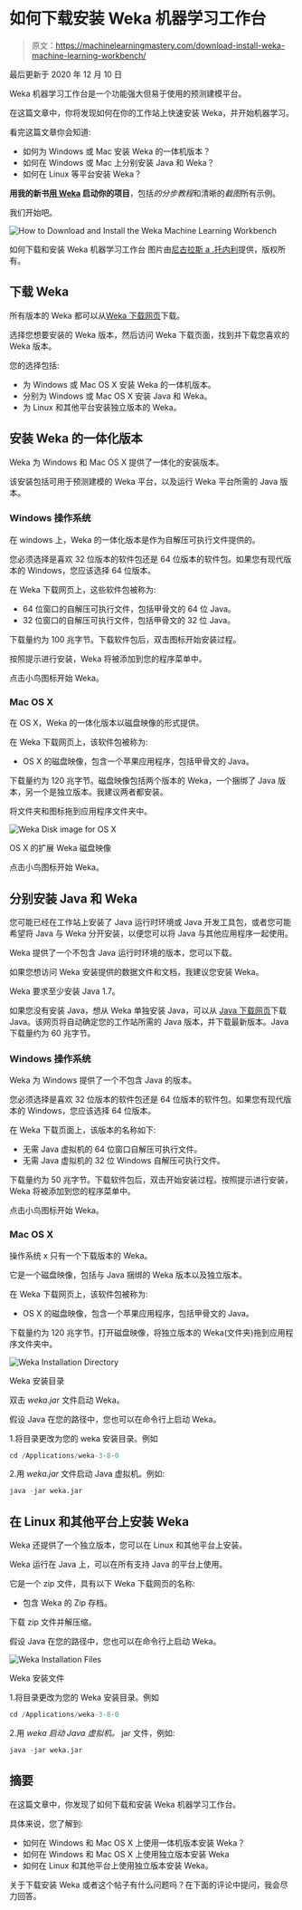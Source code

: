 # 如何下载安装 Weka 机器学习工作台

> 原文：<https://machinelearningmastery.com/download-install-weka-machine-learning-workbench/>

最后更新于 2020 年 12 月 10 日

Weka 机器学习工作台是一个功能强大但易于使用的预测建模平台。

在这篇文章中，你将发现如何在你的工作站上快速安装 Weka，并开始机器学习。

看完这篇文章你会知道:

*   如何为 Windows 或 Mac 安装 Weka 的一体机版本？
*   如何在 Windows 或 Mac 上分别安装 Java 和 Weka？
*   如何在 Linux 等平台安装 Weka？

**用我的新书[用 Weka](https://machinelearningmastery.com/machine-learning-mastery-weka/) 启动你的项目**，包括*的分步教程*和清晰的*截图*所有示例。

我们开始吧。

![How to Download and Install the Weka Machine Learning Workbench](img/678c0b6feb3a46c5dd3ce7cdd08d06e0.png)

如何下载和安装 Weka 机器学习工作台
图片由[尼古拉斯 a .托内利](https://www.flickr.com/photos/nicholas_t/14038975921/in/photolist-nozqqZ-9dNLiL-8NRyC2-cjkSq1-oztTua-bTzd5B-7nDJWP-ouUzkQ-nqxL2T-rzdr4S-787EzG-2vVkpu-nMS6rx-4Lbxc6-nqxnj7-7girE8-oMsVVE-p3Jour-kLSBV6-edpSpH-dFKdRv-6Y1J98-pWMCXe-5PA3Cu-72u6S-8gLyR8-7tZ3i8-nEZtZJ-8NP1ku-iKrUr5-zHeev-aAoHjH-8vBVVr-8vEXcj-p8QCH2-dQacqK-qivn3a-sas694-Bw5Muj-azVNVK-fEz8c9-nGR321-s8snXL-bA2jbR-83hhmH-7GPr1X-bZCWfG-mHTDBt-HLoQpb-8DRfA5)提供，版权所有。

## 下载 Weka

所有版本的 Weka 都可以从[Weka 下载网页](https://waikato.github.io/weka-wiki/downloading_weka/)下载。

选择您想要安装的 Weka 版本，然后访问 Weka 下载页面，找到并下载您喜欢的 Weka 版本。

您的选择包括:

*   为 Windows 或 Mac OS X 安装 Weka 的一体机版本。
*   分别为 Windows 或 Mac OS X 安装 Java 和 Weka。
*   为 Linux 和其他平台安装独立版本的 Weka。

## 安装 Weka 的一体化版本

Weka 为 Windows 和 Mac OS X 提供了一体化的安装版本。

该安装包括可用于预测建模的 Weka 平台，以及运行 Weka 平台所需的 Java 版本。

### Windows 操作系统

在 windows 上，Weka 的一体化版本是作为自解压可执行文件提供的。

您必须选择是喜欢 32 位版本的软件包还是 64 位版本的软件包。如果您有现代版本的 Windows，您应该选择 64 位版本。

在 Weka 下载网页上，这些软件包被称为:

*   64 位窗口的自解压可执行文件，包括甲骨文的 64 位 Java。
*   32 位窗口的自解压可执行文件，包括甲骨文的 32 位 Java。

下载量约为 100 兆字节。下载软件包后，双击图标开始安装过程。

按照提示进行安装，Weka 将被添加到您的程序菜单中。

点击小鸟图标开始 Weka。

### Mac OS X

在 OS X，Weka 的一体化版本以磁盘映像的形式提供。

在 Weka 下载网页上，该软件包被称为:

*   OS X 的磁盘映像，包含一个苹果应用程序，包括甲骨文的 Java。

下载量约为 120 兆字节。磁盘映像包括两个版本的 Weka，一个捆绑了 Java 版本，另一个是独立版本。我建议两者都安装。

将文件夹和图标拖到应用程序文件夹中。

![Weka Disk image for OS X](img/4192214e2d47941dc2d7ca5d5c953299.png)

OS X 的扩展 Weka 磁盘映像

点击小鸟图标开始 Weka。

## 分别安装 Java 和 Weka

您可能已经在工作站上安装了 Java 运行时环境或 Java 开发工具包，或者您可能希望将 Java 与 Weka 分开安装，以便您可以将 Java 与其他应用程序一起使用。

Weka 提供了一个不包含 Java 运行时环境的版本，您可以下载。

如果您想访问 Weka 安装提供的数据文件和文档，我建议您安装 Weka。

Weka 要求至少安装 Java 1.7。

如果您没有安装 Java，想从 Weka 单独安装 Java，可以从 [Java 下载网页](https://java.com/en/download/)下载 Java。该网页将自动确定您的工作站所需的 Java 版本，并下载最新版本。Java 下载量约为 60 兆字节。

### Windows 操作系统

Weka 为 Windows 提供了一个不包含 Java 的版本。

您必须选择是喜欢 32 位版本的软件包还是 64 位版本的软件包。如果您有现代版本的 Windows，您应该选择 64 位版本。

在 Weka 下载页面上，该版本的名称如下:

*   无需 Java 虚拟机的 64 位窗口自解压可执行文件。
*   无需 Java 虚拟机的 32 位 Windows 自解压可执行文件。

下载量约为 50 兆字节。下载软件包后，双击开始安装过程。按照提示进行安装，Weka 将被添加到您的程序菜单中。

点击小鸟图标开始 Weka。

### Mac OS X

操作系统 x 只有一个下载版本的 Weka。

它是一个磁盘映像，包括与 Java 捆绑的 Weka 版本以及独立版本。

在 Weka 下载网页上，该软件包被称为:

*   OS X 的磁盘映像，包含一个苹果应用程序，包括甲骨文的 Java。

下载量约为 120 兆字节。打开磁盘映像，将独立版本的 Weka(文件夹)拖到应用程序文件夹中。

![Weka Installation Directory](img/a4b3edeee874b6e7869b31a8f749ad8e.png)

Weka 安装目录

双击 *weka.jar* 文件启动 Weka。

假设 Java 在您的路径中，您也可以在命令行上启动 Weka。

1.将目录更改为您的 weka 安装目录。例如

```py
cd /Applications/weka-3-8-0
```

2.用 *weka.jar* 文件启动 Java 虚拟机。例如:

```py
java -jar weka.jar
```

## 在 Linux 和其他平台上安装 Weka

Weka 还提供了一个独立版本，您可以在 Linux 和其他平台上安装。

Weka 运行在 Java 上，可以在所有支持 Java 的平台上使用。

它是一个 zip 文件，具有以下 Weka 下载网页的名称:

*   包含 Weka 的 Zip 存档。

下载 zip 文件并解压缩。

假设 Java 在您的路径中，您也可以在命令行上启动 Weka。

![Weka Installation Files](img/b8f8bbe7753f406ab92ad78e3b5add09.png)

Weka 安装文件

1.将目录更改为您的 Weka 安装目录。例如

```py
cd /Applications/weka-3-8-0
```

2.用 *weka 启动 Java 虚拟机。* jar 文件，例如:

```py
java -jar weka.jar
```

## 摘要

在这篇文章中，你发现了如何下载和安装 Weka 机器学习工作台。

具体来说，您了解到:

*   如何在 Windows 和 Mac OS X 上使用一体机版本安装 Weka？
*   如何在 Windows 和 Mac OS X 上使用独立版本安装 Weka
*   如何在 Linux 和其他平台上使用独立版本安装 Weka。

关于下载安装 Weka 或者这个帖子有什么问题吗？在下面的评论中提问，我会尽力回答。